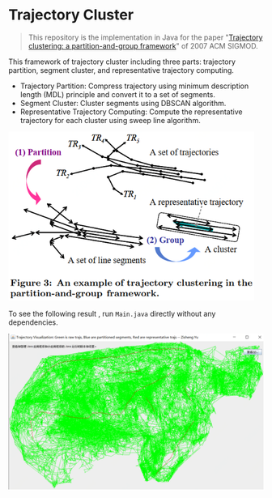 # Trajectory Cluster

> This repository is the implementation in Java for the paper "[Trajectory clustering: a partition-and-group framework](https://dl.acm.org/doi/abs/10.1145/1247480.1247546)" of 2007 ACM SIGMOD.

This framework of trajectory cluster including three parts: trajectory partition, segment cluster, and representative trajectory computing.

+ Trajectory Partition: Compress trajectory using minimum description length (MDL) principle and convert it to a set of segments.
+ Segment Cluster: Cluster segments using DBSCAN algorithm.
+ Representative Trajectory Computing: Compute the representative trajectory for each cluster using sweep line algorithm.

<img src="./src/main/resources/framework.png" alt="process" style="zoom:80%;"/>

To see the following result , run `Main.java` directly without any dependencies.

<img src="./src/main/resources/result.png" alt="process" style="zoom:60%;"/>